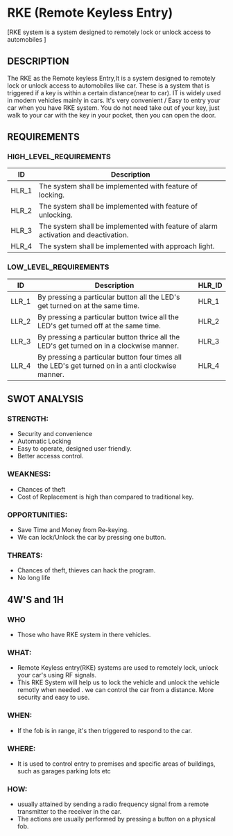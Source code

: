 # RKE (Remote Keyless Entry)
[RKE system is a system designed to remotely lock or unlock access to automobiles ]
## DESCRIPTION 
The RKE as the Remote keyless Entry,It is a system designed to remotely lock or unlock access to automobiles like car. These is a system that is triggered if a key is within a certain distance(near to car). IT is widely used in modern vehicles mainly in cars. It's very  convenient / Easy to entry your car when you have RKE system. You do not need take out of your key,  just walk to your car with the key in your pocket, then you can open the door.

## REQUIREMENTS
### HIGH_LEVEL_REQUIREMENTS
|ID|Description|
|-|-|
|HLR_1|The system shall be implemented with feature of locking.|
|HLR_2|The system shall be implemented with feature of unlocking. |
|HLR_3|The system shall be implemented with feature of alarm activation and deactivation.|
|HLR_4|The system shall be implemented with approach light.|

### LOW_LEVEL_REQUIREMENTS
|ID|Description|HLR_ID|
|-|-|-|
|LLR_1|By pressing a particular button all the LED's get turned on at the same time.|HLR_1|
|LLR_2|By pressing a particular button twice all the LED's get turned off at the same time.|HLR_2|
|LLR_3|By pressing a particular button thrice all the LED's get turned on in a clockwise manner.|HLR_3|
|LLR_4|By pressing a particular button four times all the LED's get turned on in a anti clockwise manner.|HLR_4|

## SWOT ANALYSIS
### STRENGTH:
* Security and convenience
* Automatic Locking
* Easy to operate, designed user friendly.
* Better accesss control.
### WEAKNESS:
* Chances of theft
* Cost of Replacement is high than compared to traditional key.
### OPPORTUNITIES:
* Save Time and Money from Re-keying.
* We can lock/Unlock the car by pressing one button.
### THREATS:
* Chances of theft, thieves can hack the program.
* No long life

## 4W'S and 1H
### WHO
* Those who have RKE system in there vehicles.
### WHAT:
* Remote Keyless entry(RKE) systems are used to remotely lock, unlock  your car's  using RF signals.
* This RKE System will help us to lock the vehicle and unlock the vehicle remotly when needed . we can control the car from a distance. More security and easy to use.
### WHEN:
* If the fob is in range, it's then triggered to respond to the car.
### WHERE:
* It is used to control entry to premises and specific areas of buildings, such as garages parking lots etc
### HOW:
* usually attained by sending a radio frequency signal from a remote transmitter to the receiver in the car.
* The actions are usually performed by pressing a button on a physical fob.





